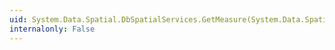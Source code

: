 ```yaml
---
uid: System.Data.Spatial.DbSpatialServices.GetMeasure(System.Data.Spatial.DbGeography)
internalonly: False
---
```

